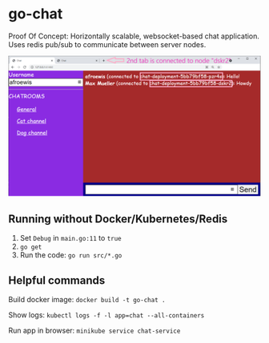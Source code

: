 # go-chat

Proof Of Concept: Horizontally scalable, websocket-based chat application. Uses redis pub/sub to communicate between server nodes.

![Demo](assets/demo.png)

## Running without Docker/Kubernetes/Redis
1. Set `Debug` in `main.go:11` to `true`
2. `go get`
3. Run the code: `go run src/*.go`

## Helpful commands
Build docker image: `docker build -t go-chat .`

Show logs: `kubectl logs -f -l app=chat --all-containers`

Run app in browser: `minikube service chat-service`

